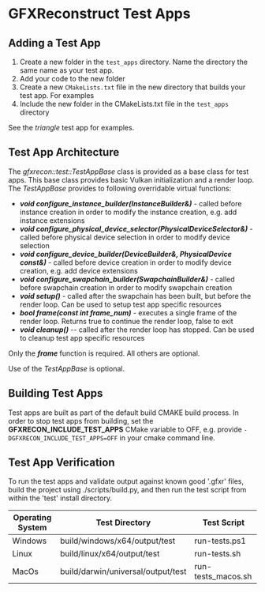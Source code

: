 # GFXReconstruct Test Apps

## **Adding a Test App**

1. Create a new folder in the `test_apps` directory. Name the directory the same name as your test app.
2. Add your code to the new folder
3. Create a new `CMakeLists.txt` file in the new directory that builds your test app. For examples
4. Include the new folder in the CMakeLists.txt file in the `test_apps` directory

See the *triangle* test app for examples.

## **Test App Architecture**

The *gfxrecon::test::TestAppBase* class is provided as a base class for test apps. This base class provides basic Vulkan
initialization and a render loop. The *TestAppBase* provides to following overridable virtual functions:

* ***void configure_instance_builder(InstanceBuilder&)*** - called before instance creation in order to modify the
  instance creation, e.g. add instance extensions
* ***void configure_physical_device_selector(PhysicalDeviceSelector&)*** - called before physical device selection in
  order to modify device selection
* ***void configure_device_builder(DeviceBuilder&, PhysicalDevice const&)*** - called before device creation in order to
  modify device creation, e.g. add device extensions
* ***void configure_swapchain_builder(SwapchainBuilder&)*** - called before swapchain creation in order to modify
  swapchain creation
* ***void setup()*** - called after the swapchain has been built, but before the render loop. Can be used to setup test
  app specific resources
* ***bool frame(const int frame_num)*** - executes a single frame of the render loop. Returns true to continue the
  render loop, false to exit
* ***void cleanup()*** -- called after the render loop has stopped. Can be used to cleanup test app specific resources

Only the ***frame*** function is required. All others are optional.

Use of the *TestAppBase* is optional.

## **Building Test Apps**

Test apps are built as part of the default build CMAKE build process. In order to stop test apps from building, set the
**GFXRECON_INCLUDE_TEST_APPS** CMake variable to OFF, e.g. provide `-DGFXRECON_INCLUDE_TEST_APPS=OFF` in your cmake command line.

## **Test App Verification**

To run the test apps and validate output against known good '.gfxr' files, build the project using ./scripts/build.py,
and then run the test script from within the 'test' install directory.

|Operating System|Test Directory|Test Script|
|---------------|---------------|------------|
|Windows|build/windows/x64/output/test|run-tests.ps1|
|Linux|build/linux/x64/output/test|run-tests.sh|
|MacOs|build/darwin/universal/output/test|run-tests_macos.sh|
